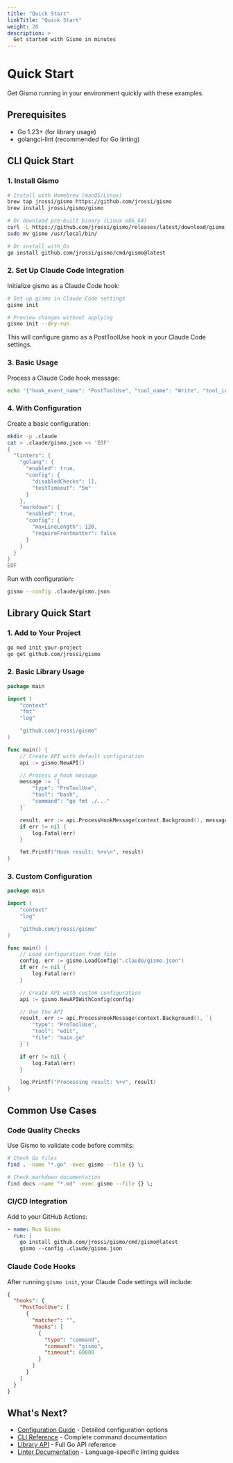 ```yaml
---
title: "Quick Start"
linkTitle: "Quick Start"
weight: 20
description: >
  Get started with Gismo in minutes
---
```


# Quick Start

Get Gismo running in your environment quickly with these examples.

## Prerequisites

- Go 1.23+ (for library usage)
- golangci-lint (recommended for Go linting)

## CLI Quick Start

### 1. Install Gismo

```bash
# Install with Homebrew (macOS/Linux)
brew tap jrossi/gismo https://github.com/jrossi/gismo
brew install jrossi/gismo/gismo

# Or download pre-built binary (Linux x86_64)
curl -L https://github.com/jrossi/gismo/releases/latest/download/gismo_Linux_x86_64.tar.gz | tar xz
sudo mv gismo /usr/local/bin/

# Or install with Go
go install github.com/jrossi/gismo/cmd/gismo@latest
```

### 2. Set Up Claude Code Integration

Initialize gismo as a Claude Code hook:

```bash
# Set up gismo in Claude Code settings
gismo init

# Preview changes without applying
gismo init --dry-run
```

This will configure gismo as a PostToolUse hook in your Claude Code settings.

### 3. Basic Usage

Process a Claude Code hook message:

```bash
echo '{"hook_event_name": "PostToolUse", "tool_name": "Write", "tool_input": {"file_path": "test.go"}}' | gismo
```

### 4. With Configuration

Create a basic configuration:

```bash
mkdir -p .claude
cat > .claude/gismo.json << 'EOF'
{
  "linters": {
    "golang": {
      "enabled": true,
      "config": {
        "disabledChecks": [],
        "testTimeout": "5m"
      }
    },
    "markdown": {
      "enabled": true,
      "config": {
        "maxLineLength": 120,
        "requireFrontmatter": false
      }
    }
  }
}
EOF
```

Run with configuration:

```bash
gismo --config .claude/gismo.json
```

## Library Quick Start

### 1. Add to Your Project

```bash
go mod init your-project
go get github.com/jrossi/gismo
```

### 2. Basic Library Usage

```go
package main

import (
    "context"
    "fmt"
    "log"

    "github.com/jrossi/gismo"
)

func main() {
    // Create API with default configuration
    api := gismo.NewAPI()

    // Process a hook message
    message := `{
        "type": "PreToolUse",
        "tool": "bash",
        "command": "go fmt ./..."
    }`

    result, err := api.ProcessHookMessage(context.Background(), message)
    if err != nil {
        log.Fatal(err)
    }

    fmt.Printf("Hook result: %+v\n", result)
}
```

### 3. Custom Configuration

```go
package main

import (
    "context"
    "log"

    "github.com/jrossi/gismo"
)

func main() {
    // Load configuration from file
    config, err := gismo.LoadConfig(".claude/gismo.json")
    if err != nil {
        log.Fatal(err)
    }

    // Create API with custom configuration
    api := gismo.NewAPIWithConfig(config)

    // Use the API
    result, err := api.ProcessHookMessage(context.Background(), `{
        "type": "PreToolUse",
        "tool": "edit",
        "file": "main.go"
    }`)

    if err != nil {
        log.Fatal(err)
    }

    log.Printf("Processing result: %+v", result)
}
```

## Common Use Cases

### Code Quality Checks

Use Gismo to validate code before commits:

```bash
# Check Go files
find . -name "*.go" -exec gismo --file {} \;

# Check markdown documentation
find docs -name "*.md" -exec gismo --file {} \;
```

### CI/CD Integration

Add to your GitHub Actions:

```yaml
- name: Run Gismo
  run: |
    go install github.com/jrossi/gismo/cmd/gismo@latest
    gismo --config .claude/gismo.json
```

### Claude Code Hooks

After running `gismo init`, your Claude Code settings will include:

```json
{
  "hooks": {
    "PostToolUse": [
      {
        "matcher": "",
        "hooks": [
          {
            "type": "command",
            "command": "gismo",
            "timeout": 60000
          }
        ]
      }
    ]
  }
}
```

## What's Next?

- [Configuration Guide](../configuration/) - Detailed configuration options
- [CLI Reference](../cli-reference/) - Complete command documentation
- [Library API](../library/) - Full Go API reference
- [Linter Documentation](../linters/) - Language-specific linting guides